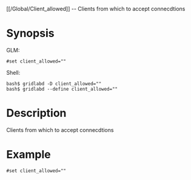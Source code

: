 [[/Global/Client_allowed]] -- Clients from which to accept connecdtions

# Synopsis

GLM:

~~~
#set client_allowed=""
~~~

Shell:

~~~
bash$ gridlabd -D client_allowed=""
bash$ gridlabd --define client_allowed=""
~~~

# Description

Clients from which to accept connecdtions

# Example

~~~
#set client_allowed=""
~~~
